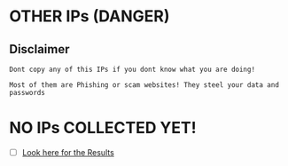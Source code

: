 # OTHER IPs (DANGER)

## Disclaimer
```
Dont copy any of this IPs if you dont know what you are doing!

Most of them are Phishing or scam websites! They steel your data and passwords
```

# NO IPs COLLECTED YET!

- [ ] [Look here for the Results](https://github.com/NeikiDev/NeikiAnalytics/tree/main/results)